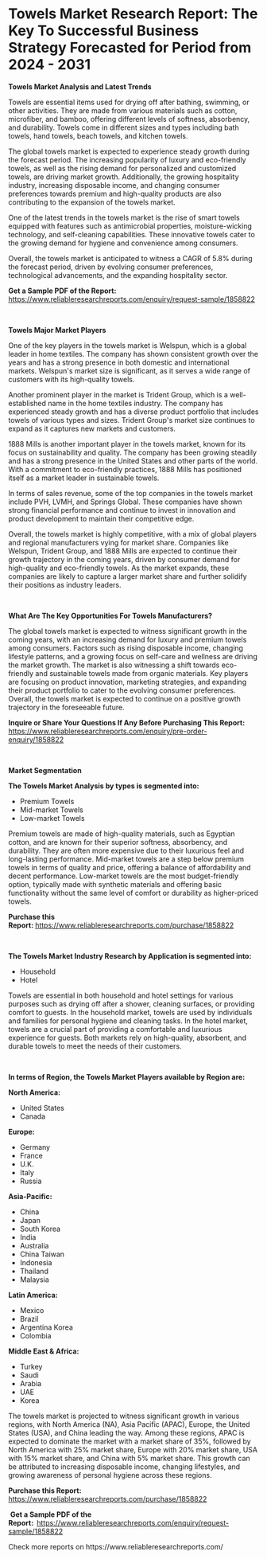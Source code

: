 <p><h1>Towels Market Research Report: The Key To Successful Business Strategy Forecasted for Period from 2024 - 2031</h1></p><p><strong>Towels Market Analysis and Latest Trends</strong></p>
<p><p>Towels are essential items used for drying off after bathing, swimming, or other activities. They are made from various materials such as cotton, microfiber, and bamboo, offering different levels of softness, absorbency, and durability. Towels come in different sizes and types including bath towels, hand towels, beach towels, and kitchen towels.</p><p>The global towels market is expected to experience steady growth during the forecast period. The increasing popularity of luxury and eco-friendly towels, as well as the rising demand for personalized and customized towels, are driving market growth. Additionally, the growing hospitality industry, increasing disposable income, and changing consumer preferences towards premium and high-quality products are also contributing to the expansion of the towels market.</p><p>One of the latest trends in the towels market is the rise of smart towels equipped with features such as antimicrobial properties, moisture-wicking technology, and self-cleaning capabilities. These innovative towels cater to the growing demand for hygiene and convenience among consumers.</p><p>Overall, the towels market is anticipated to witness a CAGR of 5.8% during the forecast period, driven by evolving consumer preferences, technological advancements, and the expanding hospitality sector.</p></p>
<p><strong>Get a Sample PDF of the Report:&nbsp;</strong> <a href="https://www.reliableresearchreports.com/enquiry/request-sample/1858822">https://www.reliableresearchreports.com/enquiry/request-sample/1858822</a></p>
<p>&nbsp;</p>
<p><strong>Towels Major Market Players</strong></p>
<p><p>One of the key players in the towels market is Welspun, which is a global leader in home textiles. The company has shown consistent growth over the years and has a strong presence in both domestic and international markets. Welspun's market size is significant, as it serves a wide range of customers with its high-quality towels.</p><p>Another prominent player in the market is Trident Group, which is a well-established name in the home textiles industry. The company has experienced steady growth and has a diverse product portfolio that includes towels of various types and sizes. Trident Group's market size continues to expand as it captures new markets and customers.</p><p>1888 Mills is another important player in the towels market, known for its focus on sustainability and quality. The company has been growing steadily and has a strong presence in the United States and other parts of the world. With a commitment to eco-friendly practices, 1888 Mills has positioned itself as a market leader in sustainable towels.</p><p>In terms of sales revenue, some of the top companies in the towels market include PVH, LVMH, and Springs Global. These companies have shown strong financial performance and continue to invest in innovation and product development to maintain their competitive edge.</p><p>Overall, the towels market is highly competitive, with a mix of global players and regional manufacturers vying for market share. Companies like Welspun, Trident Group, and 1888 Mills are expected to continue their growth trajectory in the coming years, driven by consumer demand for high-quality and eco-friendly towels. As the market expands, these companies are likely to capture a larger market share and further solidify their positions as industry leaders.</p></p>
<p>&nbsp;</p>
<p><strong>What Are The Key Opportunities For Towels Manufacturers?</strong></p>
<p><p>The global towels market is expected to witness significant growth in the coming years, with an increasing demand for luxury and premium towels among consumers. Factors such as rising disposable income, changing lifestyle patterns, and a growing focus on self-care and wellness are driving the market growth. The market is also witnessing a shift towards eco-friendly and sustainable towels made from organic materials. Key players are focusing on product innovation, marketing strategies, and expanding their product portfolio to cater to the evolving consumer preferences. Overall, the towels market is expected to continue on a positive growth trajectory in the foreseeable future.</p></p>
<p><strong>Inquire or Share Your Questions If Any Before Purchasing This Report:</strong> <a href="https://www.reliableresearchreports.com/enquiry/pre-order-enquiry/1858822">https://www.reliableresearchreports.com/enquiry/pre-order-enquiry/1858822</a></p>
<p>&nbsp;</p>
<p><strong>Market Segmentation</strong></p>
<p><strong>The Towels Market Analysis by types is segmented into:</strong></p>
<p><ul><li>Premium Towels</li><li>Mid-market Towels</li><li>Low-market Towels</li></ul></p>
<p><p>Premium towels are made of high-quality materials, such as Egyptian cotton, and are known for their superior softness, absorbency, and durability. They are often more expensive due to their luxurious feel and long-lasting performance. Mid-market towels are a step below premium towels in terms of quality and price, offering a balance of affordability and decent performance. Low-market towels are the most budget-friendly option, typically made with synthetic materials and offering basic functionality without the same level of comfort or durability as higher-priced towels.</p></p>
<p><strong>Purchase this Report:&nbsp;</strong><a href="https://www.reliableresearchreports.com/purchase/1858822">https://www.reliableresearchreports.com/purchase/1858822</a></p>
<p>&nbsp;</p>
<p><strong>The Towels Market Industry Research by Application is segmented into:</strong></p>
<p><ul><li>Household</li><li>Hotel</li></ul></p>
<p><p>Towels are essential in both household and hotel settings for various purposes such as drying off after a shower, cleaning surfaces, or providing comfort to guests. In the household market, towels are used by individuals and families for personal hygiene and cleaning tasks. In the hotel market, towels are a crucial part of providing a comfortable and luxurious experience for guests. Both markets rely on high-quality, absorbent, and durable towels to meet the needs of their customers.</p></p>
<p>&nbsp;</p>
<p><strong>In terms of Region, the Towels Market Players available by Region are:</strong></p>
<p>
    <p> <strong> North America: </strong>
        <ul>
            <li>United States</li>
            <li>Canada</li>
        </ul>
        </p> 
    <p> <strong> Europe: </strong>
        <ul>
            <li>Germany</li>
            <li>France</li>
            <li>U.K.</li>
            <li>Italy</li>
            <li>Russia</li>
        </ul>
        </p> 
    <p> <strong> Asia-Pacific: </strong>
        <ul>
            <li>China</li>
            <li>Japan</li>
            <li>South Korea</li>
            <li>India</li>
            <li>Australia</li>
            <li>China Taiwan</li>
            <li>Indonesia</li>
            <li>Thailand</li>
            <li>Malaysia</li>
        </ul>
        </p> 
    <p> <strong> Latin America: </strong>
        <ul>
            <li>Mexico</li>
            <li>Brazil</li>
            <li>Argentina Korea</li>
            <li>Colombia</li>
        </ul>
        </p> 
    <p> <strong> Middle East & Africa: </strong>
        <ul>
            <li>Turkey</li>
            <li>Saudi</li>
            <li>Arabia</li>
            <li>UAE</li>
            <li>Korea</li>
        </ul>
    </p>
    </p>
<p><p>The towels market is projected to witness significant growth in various regions, with North America (NA), Asia Pacific (APAC), Europe, the United States (USA), and China leading the way. Among these regions, APAC is expected to dominate the market with a market share of 35%, followed by North America with 25% market share, Europe with 20% market share, USA with 15% market share, and China with 5% market share. This growth can be attributed to increasing disposable income, changing lifestyles, and growing awareness of personal hygiene across these regions.</p></p>
<p><strong>Purchase this Report: </strong><a href="https://www.reliableresearchreports.com/purchase/1858822">https://www.reliableresearchreports.com/purchase/1858822</a></p>
<p>&nbsp;<strong>Get a Sample PDF of the Report:&nbsp;&nbsp;</strong><a href="https://www.reliableresearchreports.com/enquiry/request-sample/1858822">https://www.reliableresearchreports.com/enquiry/request-sample/1858822</a></p>
<p><strong></strong></p>
<p>Check more reports on https://www.reliableresearchreports.com/</p>